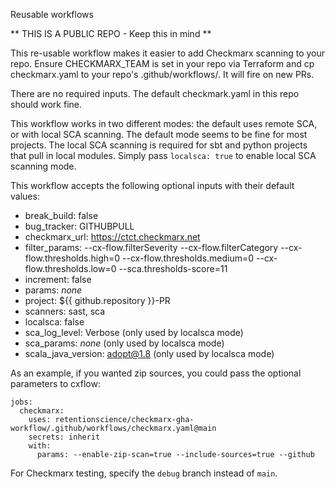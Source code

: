 Reusable workflows

** THIS IS A PUBLIC REPO - Keep this in mind **

This re-usable workflow makes it easier to add Checkmarx scanning to your repo.
Ensure CHECKMARX_TEAM is set in your repo via Terraform and cp checkmarx.yaml
to your repo's .github/workflows/.  It will fire on new PRs.

There are no required inputs. The default checkmark.yaml in this repo should work fine.

This workflow works in two different modes: the default uses remote SCA, or
with local SCA scanning. The default mode seems to be fine for most projects.
The local SCA scanning is required for sbt and python projects that pull in
local modules.  Simply pass `localsca: true` to enable local SCA scanning mode.


This workflow accepts the following optional inputs with their default values:

  - break_build: false
  - bug_tracker: GITHUBPULL
  - checkmarx_url: https://ctct.checkmarx.net
  - filter_params: --cx-flow.filterSeverity --cx-flow.filterCategory --cx-flow.thresholds.high=0 --cx-flow.thresholds.medium=0 --cx-flow.thresholds.low=0 --sca.thresholds-score=11
  - increment: false
  - params: _none_
  - project: ${{ github.repository }}-PR
  - scanners: sast, sca
  - localsca: false
  - sca_log_level: Verbose (only used by localsca mode)
  - sca_params: _none_ (only used by localsca mode)
  - scala_java_version: adopt@1.8 (only used by localsca mode)

As an example, if you wanted zip sources, you could pass the optional parameters to cxflow:

```
jobs:
  checkmarx:
    uses: retentionscience/checkmarx-gha-workflow/.github/workflows/checkmarx.yaml@main
    secrets: inherit
    with:
      params: --enable-zip-scan=true --include-sources=true --github
```

For Checkmarx testing, specify the `debug` branch instead of `main`.
